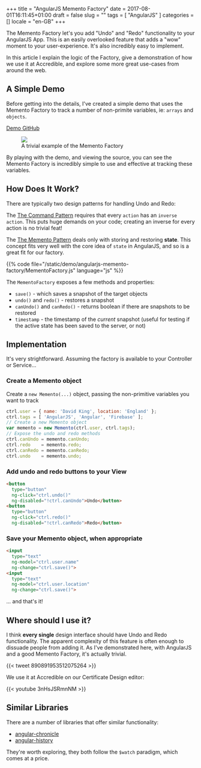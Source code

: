 +++
title = "AngularJS Memento Factory"
date = 2017-08-01T16:11:45+01:00
draft = false
slug = ""
tags = [ "AngularJS" ]
categories = []
locale = "en-GB"
+++

The Memento Factory let's you add "Undo" and "Redo" functionality to your AngularJS App. This is an easily overlooked feature that adds a "wow" moment to your user-experience. It's also incredibly easy to implement.

In this article I explain the logic of the Factory, give a demonstration of how we use it at Accredible, and explore some more great use-cases from around the web.

<!--more-->

## A Simple Demo

Before getting into the details, I've created a simple demo that uses the Memento Factory to track a number of non-primite variables, ie: `arrays` and `objects`.

<p class="text-cente
  ">
  <a href
  "/demo/angularjs-memento-factor
  /">
  <i class="fa fa-code" aria-hidden="true"></i>
  Demo
  </a>
  <a class="button" href="https://github.com/oodavid/oodavid.com/tree/master/static/demo/angularjs-memento-factory/">
    <i class="fa fa-github" aria-hidden="true"></i>
    GitHub
  </a>
</p>

<figure>
  <img src="/images/article/memento-factory.gif">
  <figcaption>A trivial example of the Memento Factory</figcaption>
</figure>

By playing with the demo, and viewing the source, you can see the Memento Factory is incredibly simple to use and effective at tracking these variables.

## How Does It Work?

There are typically two design patterns for handling Undo and Redo:

The [The Command Pattern](https://coderwall.com/p/rdzera/command-pattern-in-javascript-undo-redo) requires that every `action` has an `inverse action`. This puts huge demands on your code; creating an inverse for every action is no trivial feat!

The [The Memento Pattern](http://www.dofactory.com/net/memento-design-pattern) deals only with storing and restoring **state**. This concept fits very well with the core idea of `state` in AngularJS, and so is a great fit for our factory.

{{% code file="/static/demo/angularjs-memento-factory/MementoFactory.js" language="js" %}}

The `MementoFactory` exposes a few methods and properties:

* `save()` - which saves a snapshot of the target objects
* `undo()` and `redo()` - restores a snapshot
* `canUndo()` and `canRedo()` - returns boolean if there are snapshots to be restored
* `timestamp` - the timestamp of the _current_ snapshot (useful for testing if the active state has been saved to the server, or not)

## Implementation

It's very strightforward. Assuming the factory is available to your Controller or Service...

### Create a Memento object

Create a `new Memento(...)` object, passing the non-primitive variables you want to track

```js
ctrl.user = { name: 'David King', location: 'England' };
ctrl.tags = [ 'AngularJS', 'Angular', 'Firebase' ];
// Create a new Memento object
var memento = new Memento(ctrl.user, ctrl.tags);
// Expose the undo and redo methods
ctrl.canUndo = memento.canUndo;
ctrl.redo    = memento.redo;
ctrl.canRedo = memento.canRedo;
ctrl.undo    = memento.undo;
```

### Add undo and redo buttons to your View

```html
<button
  type="button"
  ng-click="ctrl.undo()"
  ng-disabled="!ctrl.canUndo">Undo</button>
<button
  type="button"
  ng-click="ctrl.redo()"
  ng-disabled="!ctrl.canRedo">Redo</button>
```

### Save your Memento object, when appropriate

```html
<input
  type="text"
  ng-model="ctrl.user.name"
  ng-change="ctrl.save()">
<input
  type="text"
  ng-model="ctrl.user.location"
  ng-change="ctrl.save()">
```

... and that's it!

## Where should I use it?

I think **every single** design interface should have Undo and Redo functionality. The apparent complexity of this feature is often enough to dissuade people from adding it. As I've demonstrated here, with AngularJS and a good Memento Factory, it's actually trivial.

{{< tweet 890891953512075264 >}}

We use it at Accredible on our Certificate Design editor:

{{< youtube 3nHsJSRmnNM >}}

## Similar Libraries

There are a number of libraries that offer similar functionality:

* [angular-chronicle](http://blitzen.github.io/Angular-Chronicle/)
* [angular-history](https://github.com/decipherinc/angular-history)

They're worth exploring, they both follow the `$watch` paradigm, which comes at a price.
